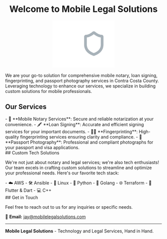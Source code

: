 
<div align="center">

# Welcome to Mobile Legal Solutions

</div>

<div align="center">

<img src="assets/Transparent_Logo.png" alt="Mobile Legal Solutions Logo" width="200"/> <!-- Adjust 'width' as needed -->

</div>

We are your go-to solution for comprehensive mobile notary, loan signing, fingerprinting, and passport photography services in Contra Costa County. Leveraging technology to enhance our services, we specialize in building custom solutions for mobile professionals.

## Our Services
<div align="left">
- 📜 **Mobile Notary Services**: Secure and reliable notarization at your convenience.
- 🖋 **Loan Signing**: Accurate and efficient signing services for your important documents.
- 🕵️‍♂️ **Fingerprinting**: High-quality fingerprinting services ensuring clarity and compliance.
- 📸 **Passport Photography**: Professional and compliant photographs for your passport and visa applications.
</div>
## Custom Tech Solutions

We're not just about notary and legal services; we're also tech enthusiasts! Our team excels in crafting custom solutions to streamline and optimize your professional needs. Here's our favorite tech stack:
<div align="left">
- ☁️ AWS
- 🛠 Ansible
- 🐧 Linux
- 🐍 Python
- 🐹 Golang
- 🌐 Terraform
- 📱 Flutter & Dart
- 💻 C++
</div>
## Get in Touch

Feel free to reach out to us for any inquiries or specific needs.

📧 **Email:** [jay@mobilelegalsolutions.com](mailto:jay@mobilelegalsolutions.com)

---

**Mobile Legal Solutions** - Technology and Legal Services, Hand in Hand.
